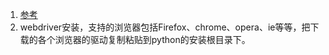 1. [参考](https://blog.csdn.net/qq_41305167/article/details/80241562)      
  1. webdriver安装，支持的浏览器包括Firefox、chrome、opera、ie等等，把下载的各个浏览器的驱动复制粘贴到python的安装根目录下。
